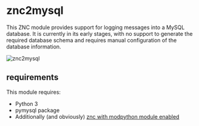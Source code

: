 # znc2mysql
This ZNC module provides support for logging messages into a MySQL database. It is currently in its early stages, with no support to generate the required database schema and requires manual configuration of the database information.


![znc2mysql](https://i.imgur.com/X15M9PO.png)
## requirements
This module requires:
* Python 3
* pymysql package
* Additionally (and obviously) [znc with modpython module enabled](http://wiki.znc.in/Modpython#Module_types)
